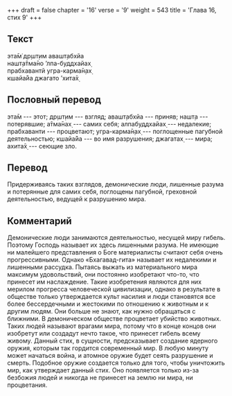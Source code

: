 +++
draft = false
chapter = '16'
verse = '9'
weight = 543
title = 'Глава 16, стих 9'
+++
## Текст

эта̄м̇ др̣шт̣им авашт̣абхйа  
нашт̣а̄тма̄но ’лпа-буддхайах̣  
прабхавантй угра-карма̄н̣ах̣  
кшайа̄йа джагато ’хита̄х̣

## Пословный перевод

эта̄м --- этот; др̣шт̣им --- взгляд; авашт̣абхйа --- приняв; нашт̣а ---
потерявшие; а̄тма̄нах̣ --- самих себя; алпабуддхайах̣ --- недалекие;
прабхаванти --- процветают; угра-карма̄н̣ах̣ --- поглощенные пагубной
деятельностью; кшайа̄йа --- во имя разрушения; джагатах̣ --- мира; ахита̄х̣
--- сеющие зло.

## Перевод

Придерживаясь таких взглядов, демонические люди, лишенные разума и
потерянные для самих себя, поглощены пагубной, греховной деятельностью,
ведущей к разрушению мира.

## Комментарий

Демонические люди занимаются деятельностью, несущей миру гибель. Поэтому
Господь называет их здесь лишенными разума. Не имеющие ни малейшего
представления о Боге материалисты считают себя очень прогрессивными.
Однако «Бхагавад-гита» называет их недалекими и лишенными рассудка.
Пытаясь выжать из материального мира максимум удовольствий, они
постоянно изобретают что-то, что принесет им наслаждение. Такие
изобретения являются для них мерилом прогресса человеческой цивилизации,
однако в результате в обществе только утверждается культ насилия и люди
становятся все более бессердечными и жестокими по отношению к животным и
к другим людям. Они больше не знают, как нужно обращаться с ближними. В
демоническом обществе процветает убийство животных. Таких людей называют
врагами мира, потому что в конце концов они изобретут или создадут нечто
такое, что принесет гибель всему живому. Данный стих, в сущности,
предсказывает создание ядерного оружия, которым так гордится современный
мир. В любую минуту может начаться война, и атомное оружие будет сеять
разрушение и смерть. Подобное оружие создается только для того, чтобы
уничтожить мир, как утверждает данный стих. Оно появляется только из-за
безбожия людей и никогда не принесет на землю ни мира, ни процветания.
